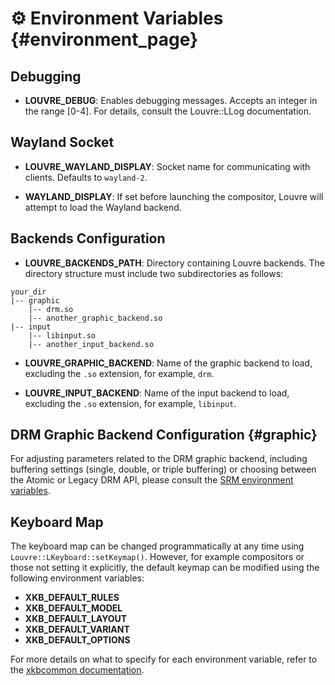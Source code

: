 # ⚙️ Environment Variables {#environment_page}

## Debugging

* **LOUVRE_DEBUG**: Enables debugging messages. Accepts an integer in the range [0-4]. For details, consult the Louvre::LLog documentation.

## Wayland Socket

* **LOUVRE_WAYLAND_DISPLAY**: Socket name for communicating with clients. Defaults to `wayland-2`.

* **WAYLAND_DISPLAY**: If set before launching the compositor, Louvre will attempt to load the Wayland backend.

## Backends Configuration

  - **LOUVRE_BACKENDS_PATH**: Directory containing Louvre backends. The directory structure must include two subdirectories as follows:

  ```
  your_dir
  |-- graphic
      |-- drm.so
      |-- another_graphic_backend.so
  |-- input
      |-- libinput.so
      |-- another_input_backend.so
  ```

  - **LOUVRE_GRAPHIC_BACKEND**: Name of the graphic backend to load, excluding the `.so` extension, for example, `drm`.

  - **LOUVRE_INPUT_BACKEND**: Name of the input backend to load, excluding the `.so` extension, for example, `libinput`.

## DRM Graphic Backend Configuration {#graphic}

For adjusting parameters related to the DRM graphic backend, including buffering settings (single, double, or triple buffering) or choosing between the Atomic or Legacy DRM API, please consult the [SRM environment variables](https://cuarzosoftware.github.io/SRM/md_md__envs.html).

## Keyboard Map

The keyboard map can be changed programmatically at any time using `Louvre::LKeyboard::setKeymap()`. However, for example compositors or those not setting it explicitly, the default keymap can be modified using the following environment variables:

- **XKB_DEFAULT_RULES**
- **XKB_DEFAULT_MODEL**
- **XKB_DEFAULT_LAYOUT**
- **XKB_DEFAULT_VARIANT**
- **XKB_DEFAULT_OPTIONS**

For more details on what to specify for each environment variable, refer to the [xkbcommon documentation](https://xkbcommon.org/doc/current/structxkb__rule__names.html).